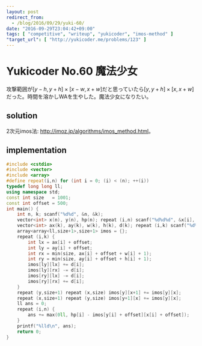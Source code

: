 ```yaml
---
layout: post
redirect_from:
  - /blog/2016/09/29/yuki-60/
date: "2016-09-29T23:04:42+09:00"
tags: [ "competitive", "writeup", "yukicoder", "imos-method" ]
"target_url": [ "http://yukicoder.me/problems/123" ]
---
```


# Yukicoder No.60 魔法少女

攻撃範囲が$[y-h, y+h] \times [x-w, x+w]$だと思っていたら$[y, y+h] \times [x, x+w]$だった。時間を溶かしWAを生やした。魔法少女になりたい。

## solution

2次元imos法: <http://imoz.jp/algorithms/imos_method.html>。

## implementation

``` c++
#include <cstdio>
#include <vector>
#include <array>
#define repeat(i,n) for (int i = 0; (i) < (n); ++(i))
typedef long long ll;
using namespace std;
const int size   = 1001;
const int offset = 500;
int main() {
    int n, k; scanf("%d%d", &n, &k);
    vector<int> x(n), y(n), hp(n); repeat (i,n) scanf("%d%d%d", &x[i], &y[i], &hp[i]);
    vector<int> ax(k), ay(k), w(k), h(k), d(k); repeat (i,k) scanf("%d%d%d%d%d", &ax[i], &ay[i], &w[i], &h[i], &d[i]);
    array<array<ll,size+1>,size+1> imos = {};
    repeat (i,k) {
        int lx = ax[i] + offset;
        int ly = ay[i] + offset;
        int rx = min(size, ax[i] + offset + w[i] + 1);
        int ry = min(size, ay[i] + offset + h[i] + 1);
        imos[ly][lx] += d[i];
        imos[ly][rx] -= d[i];
        imos[ry][lx] -= d[i];
        imos[ry][rx] += d[i];
    }
    repeat (y,size+1) repeat (x,size) imos[y][x+1] += imos[y][x];
    repeat (x,size+1) repeat (y,size) imos[y+1][x] += imos[y][x];
    ll ans = 0;
    repeat (i,n) {
        ans += max(0ll, hp[i] - imos[y[i] + offset][x[i] + offset]);
    }
    printf("%lld\n", ans);
    return 0;
}
```
